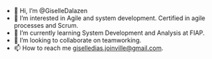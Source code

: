 - 👋 Hi, I’m @GiselleDalazen
- 👀 I’m interested in Agile and system development. Certified in agile processes and Scrum.
- 🌱 I’m currently learning System Development and Analysis at FIAP.
- 💞️ I’m looking to collaborate on teamworking.
- 📫 How to reach me giselledias.joinville@gmail.com.

<!---
GiselleDalazen/GiselleDalazen is a ✨ special ✨ repository because its `README.md` (this file) appears on your GitHub profile.
You can click the Preview link to take a look at your changes.
--->
